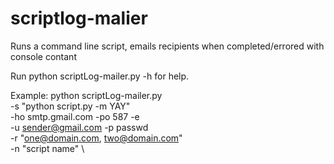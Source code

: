 # scriptlog-malier
Runs a command line script, emails recipients when completed/errored with console contant

Run python scriptLog-mailer.py -h for help.

Example:
python scriptLog-mailer.py \
	-s "python script.py -m YAY" \
	-ho smtp.gmail.com -po 587 -e \
	-u sender@gmail.com -p passwd \
	-r "one@domain.com, two@domain.com" \
	-n "script name" \
